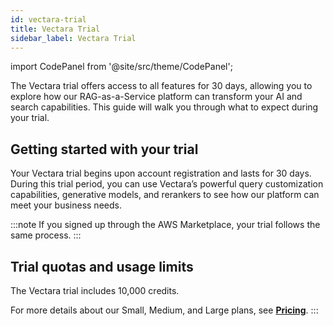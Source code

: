 ```yaml
---
id: vectara-trial
title: Vectara Trial
sidebar_label: Vectara Trial
---
```



import CodePanel from '@site/src/theme/CodePanel';


The Vectara trial offers access to all features for 30 days, 
allowing you to explore how our RAG-as-a-Service platform can transform your 
AI and search capabilities. This guide will walk you through what to expect 
during your trial.

## Getting started with your trial

Your Vectara trial begins upon account registration and lasts for 30 days. 
During this trial period, you can use Vectara’s powerful query customization 
capabilities, generative models, and rerankers to see how our platform can 
meet your business needs.

:::note
If you signed up through the AWS Marketplace, your trial follows the same 
process.
:::

## Trial quotas and usage limits

The Vectara trial includes 10,000 credits.

For more details about our Small, Medium, and Large plans, see [**Pricing**](https://vectara.com/pricing/).
:::

